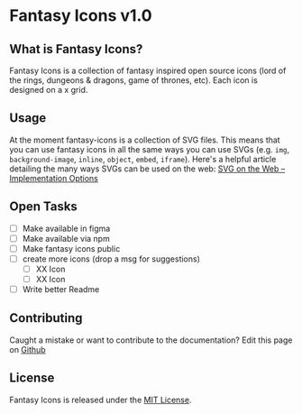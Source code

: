 # Fantasy Icons v1.0
## What is Fantasy Icons?
Fantasy Icons is a collection of fantasy inspired open source icons (lord of the rings, dungeons & dragons, game of thrones, etc). Each icon is designed on a x grid.
## Usage
At the moment fantasy-icons is a collection of SVG files. This means that you can use fantasy icons in all the same ways you can use SVGs (e.g. `img`, `background-image`, `inline`, `object`, `embed`, `iframe`). Here's a helpful article detailing the many ways SVGs can be used on the web: [SVG on the Web – Implementation Options](https://svgontheweb.com/#implementation)
## Open Tasks
- [ ] Make available in figma
- [ ] Make available via npm
- [ ] Make fantasy icons public
- [ ] create more icons (drop a msg for suggestions)
  - [ ] XX Icon
  - [ ] XX Icon
- [ ] Write better Readme
## Contributing
Caught a mistake or want to contribute to the documentation? Edit this page on [Github](https://github.com/markusoelhafen/fantasy-icons/blob/master/README.md)
## License
Fantasy Icons is released under the [MIT License](https://github.com/markusoelhafen/fantasy-icons/blob/master/LICENSE).
